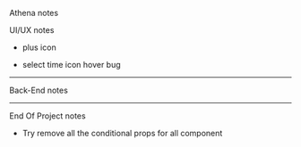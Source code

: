 Athena notes


UI/UX notes

* plus icon

* select time icon hover bug

------------------------------------------------

Back-End notes

------------------------------------------------

End Of Project notes

* Try remove all the conditional props for all component